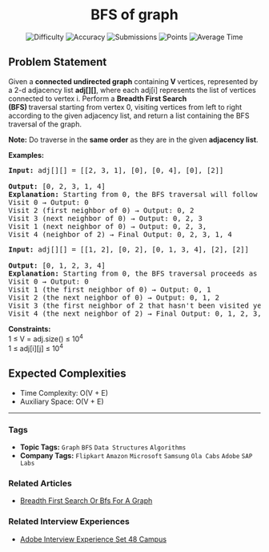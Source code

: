 <h1 align="center">BFS of graph</h1>

<p align="center">
  <img alt="Difficulty" title="Difficulty" src="https://custom-icon-badges.demolab.com/badge/Difficulty: Easy-1F222E?style=for-the-badge&logoColor=white&logo=fire"/>
  <img alt="Accuracy" title="Accuracy" src="https://custom-icon-badges.demolab.com/badge/Accuracy: 44.09%25-1F222E?style=for-the-badge&logoColor=white&logo=target"/>
  <img alt="Submissions" title="Submissions" src="https://custom-icon-badges.demolab.com/badge/Submissions: 502K+-1F222E?style=for-the-badge&logoColor=white&logo=repo"/>
  <img alt="Points" title="Points" src="https://custom-icon-badges.demolab.com/badge/Points: 2-1F222E?style=for-the-badge&logoColor=white&logo=award"/>
  <img alt="Average Time" title="Average Time" src="https://custom-icon-badges.demolab.com/badge/Average%20Time: 10m-1F222E?style=for-the-badge&logoColor=white&logo=clock"/>
</p>

## Problem Statement

Given a <b>connected undirected graph</b> containing<b> V </b>vertices, represented by a 2-d adjacency list <b>adj[][]</b>, where each adj[i] represents the list of vertices connected to vertex i. Perform a <b>Breadth First Search (BFS) </b>traversal starting from vertex 0, visiting vertices from left to right according to the given adjacency list, and return a list containing the BFS traversal of the graph.

<b>Note:</b> Do traverse in the <b>same order</b> as they are in the given <b>adjacency list</b>.

<b>Examples:</b>

<pre><b>Input: </b>adj[][] = [[2, 3, 1], [0], [0, 4], [0], [2]]<br><br><b>Output:</b> [0, 2, 3, 1, 4]<br><b>Explanation:</b> Starting from 0, the BFS traversal will follow these steps: <br>Visit 0 → Output: 0 <br>Visit 2 (first neighbor of 0) → Output: 0, 2 <br>Visit 3 (next neighbor of 0) → Output: 0, 2, 3 <br>Visit 1 (next neighbor of 0) → Output: 0, 2, 3, <br>Visit 4 (neighbor of 2) → Final Output: 0, 2, 3, 1, 4</pre>

<pre><b>Input: </b>adj[][] = [[1, 2], [0, 2], [0, 1, 3, 4], [2], [2]]<br><br><b>Output:</b> [0, 1, 2, 3, 4]<br><b>Explanation: </b>Starting from 0, the BFS traversal proceeds as follows: <br>Visit 0 → Output: 0 <br>Visit 1 (the first neighbor of 0) → Output: 0, 1 <br>Visit 2 (the next neighbor of 0) → Output: 0, 1, 2 <br>Visit 3 (the first neighbor of 2 that hasn't been visited yet) → Output: 0, 1, 2, 3 <br>Visit 4 (the next neighbor of 2) → Final Output: 0, 1, 2, 3, 4</pre>

<b>Constraints:<br></b>1 ≤ V = adj.size() ≤ 10<sup>4<br></sup>1 ≤ adj[i][j] ≤ 10<sup>4</sup>

## Expected Complexities
- Time Complexity: O(V + E)
- Auxiliary Space: O(V + E)

<hr>

### Tags
- **Topic Tags:** `Graph` `BFS` `Data Structures` `Algorithms`
- **Company Tags:** `Flipkart` `Amazon` `Microsoft` `Samsung` `Ola Cabs` `Adobe` `SAP Labs`

### Related Articles
- [Breadth First Search Or Bfs For A Graph](https://www.geeksforgeeks.org/breadth-first-search-or-bfs-for-a-graph/)

### Related Interview Experiences
- [Adobe Interview Experience Set 48 Campus](https://www.geeksforgeeks.org/adobe-interview-experience-set-48-campus/)

